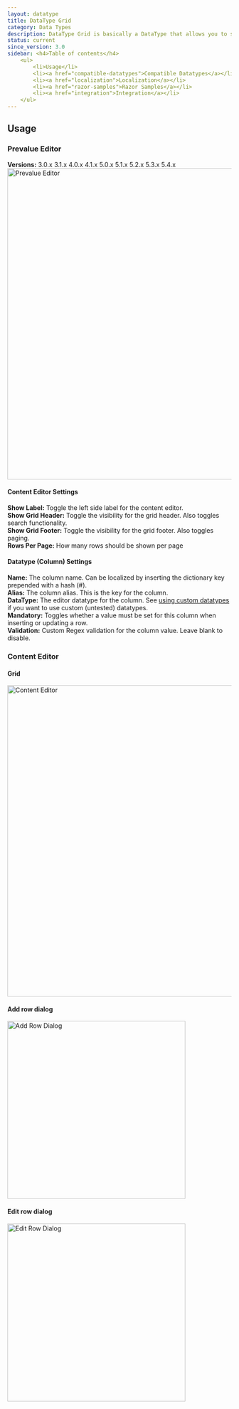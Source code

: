 ```yaml
---
layout: datatype
title: DataType Grid
category: Data Types
description: DataType Grid is basically a DataType that allows you to store DataTypes in a grid-like fashion. Think Excel, but with other Datatypes instead of textboxes.
status: current
since_version: 3.0
sidebar: <h4>Table of contents</h4>
    <ul>
        <li>Usage</li>
        <li><a href="compatible-datatypes">Compatible Datatypes</a></li>
        <li><a href="localization">Localization</a></li>
        <li><a href="razor-samples">Razor Samples</a></li>
        <li><a href="integration">Integration</a></li>
    </ul>
---
```

## Usage ##

### Prevalue Editor ###
<span class="versions">
	<strong>Versions:</strong>
	<span class="badge badge-warning">3.0.x</span>
	<span class="badge badge-warning">3.1.x</span>
	<span class="badge badge-warning">4.0.x</span>
	<span class="badge badge-warning">4.1.x</span>
	<span class="badge badge-warning">5.0.x</span>
	<span class="badge badge-warning">5.1.x</span>
	<span class="badge badge-warning">5.2.x</span>
	<span class="badge badge-warning">5.3.x</span>
	<span class="badge badge-warning">5.4.x</span>
</span>

<img src="PreValueEditor_post54.JPG" width="700" alt="Prevalue Editor"/>

#### Content Editor Settings ####
**Show Label:** Toggle the left side label for the content editor.    
**Show Grid Header:** Toggle the visibility for the grid header. Also toggles search functionality.    
**Show Grid Footer:** Toggle the visibility for the grid footer. Also toggles paging.    
**Rows Per Page:** How many rows should be shown per page

#### Datatype (Column) Settings ####
**Name:** The column name. Can be localized by inserting the dictionary key prepended with a hash (#).    
**Alias:** The column alias. This is the key for the column.   
**DataType:** The editor datatype for the column. See [using custom datatypes](compatible-datatypes/#using_custom_datatypes) if you want to use custom (untested) datatypes.    
**Mandatory:** Toggles whether a value must be set for this column when inserting or updating a row.   
**Validation:** Custom Regex validation for the column value. Leave blank to disable.


### Content Editor ###

#### Grid ####
<img src="contenteditor_post54.JPG" width="700" alt="Content Editor"/>    

#### Add row dialog ####
<img src="insertdialog_post54.JPG" width="400" alt="Add Row Dialog"/>    

#### Edit row dialog ####
<img src="editdialog_post54.JPG" width="400" alt="Edit Row Dialog"/>
